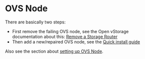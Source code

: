 # OVS Node

There are basically two steps:

* First remove the failing OVS node, see the Open vStorage documentation about this: [Remove a Storage Router](https://openvstorage.gitbooks.io/administration/content/Administration/maintenance/removenode.htmll)
* Then add a new/repaired OVS node, see the [Quick install guide](https://openvstorage.gitbooks.io/administration/content/Installation/quickinstall.html)

Also see the section about [setting up OVS Node](../../installation/installation/#storage-nodes).

